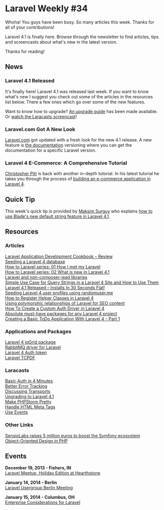 # Laravel Weekly #34

Whoha! You guys have been busy. So many articles this week. Thanks for all of your contributions!

Laravel 4.1 is finally here. Browse through the newsletter to find articles, tips and screencasts about what's new in the latest version.

Thanks for reading!


## News

### Laravel 4.1 Released

It's finally here! Laravel 4.1 was released last week. If you want to know what's new I suggest you check out some of the articles in the resources list below. There a few ones which go over some of the new features.

Want to know how to upgrade? [An upgrade guide](https://github.com/laravel/laravel/blob/master/upgrade.md) has been made available. Or [watch the Laracasts screencast](https://laracasts.com/lessons/upgrade-laravel-to-4-1)!

### Laravel.com Got A New Look

[Laravel.com](http://laravel.com/) got updated with a fresh look for the new 4.1 release. A new feature is [the documentation](http://laravel.com/docs) versioning where you can get the documentation for a specific Laravel version.

### Laravel 4 E-Commerce: A Comprehensive Tutorial

[Christopher Pitt](https://twitter.com/followchrisp) is back with another in-depth tutorial. In his latest tutorial he takes you through the process of [building an e-commerce application in Laravel 4](https://medium.com/p/c5afca925f28).


## Quick Tip

This week's quick tip is provided by [Maksim Surguy](https://twitter.com/msurguy) who explains [how to use Blade's new default string feature in Laravel 4.1](http://www.laravel-tricks.com/tricks/using-new-feature-of-41-to-output-a-default-string).


## Resources

### Articles

[Laravel Application Development Cookbook – Review](http://www.codeforest.net/laravel-application-development-cookbook)  
[Seeding a Laravel 4 database](http://culttt.com/2013/12/16/seeding-laravel-4-database/)  
[How to Laravel series: 01 How I met my Laravel](http://christoph-rumpel.com/2013/12/how-to-laravel-series-01-how-i-met-my-laravel/)  
[How to Laravel series: 02 What is new in Laravel 4.1](http://christoph-rumpel.com/2013/12/how-to-laravel-series-02-what-is-new-in-laravel-4-1/)  
[Laravel and non-composer-ised libraries](http://blog.iwader.co.uk/laravel-and-non-composer-ised-libraries/)  
[Simple Use Case for Query Strings in a Laravel 4 Site and How to Use Them](http://unisys12.blogspot.be/2013/12/simple-use-case-for-query-strings-in.html)  
[Laravel 4.1 Released – Installs In 30 Seconds Flat!](http://www.codem0nk3y.com/2013/12/laravel-4-1-released-installs-in-30-seconds-flat/)  
[Seeding Laravel 4 user profiles using randomuser.me](http://creative-punch.net/2013/12/seeding-laravel-4-user-profiles-using-randomuser-me/)  
[How to Register Helper Classes in Laravel 4](http://www.ericdiviney.com/blog/how-to-register-helper-classes-in-laravel-4)  
[Using polymorphic relationships of Laravel for SEO content](http://maxoffsky.com/code-blog/using-polymorphic-relationships-of-laravel-for-seo-content/)  
[How To Create a Custom Auth Driver in Laravel 4](http://anthon.io/how-to-create-a-custom-auth-driver-in-laravel-4/)  
[Absolute must-have packages for any Laravel 4 project](http://creative-punch.net/2013/12/the-absolute-must-have-packages-for-any-laravel-4-project/)  
[Creating a Basic ToDo Application With Laravel 4 – Part 1](http://www.flynsarmy.com/2013/12/creating-a-basic-todo-application-with-laravel-4-part-1/)  

### Applications and Packages

[Laravel 4 jqGrid package](https://github.com/mgallegos/laravel-jqgrid)  
[RabbitMQ driver for Laravel](https://github.com/fintech-fab/laravel-queue-rabbitmq)  
[Laravel 4 Auth token](https://github.com/tappleby/laravel-auth-token)  
[Laravel TCPDF](https://github.com/maxxscho/laravel-tcpdf)  

### Laracasts

[Basic Auth in 4 Minutes](https://laracasts.com/lessons/basic-authentication-in-four-minutes)  
[Better Error Tracking](https://laracasts.com/lessons/better-error-tracking-with-bugsnag)  
[Discussing Transports](https://laracasts.com/lessons/discussing-transports)  
[Upgrading to Laravel 4.1](https://laracasts.com/lessons/upgrade-laravel-to-4-1)  
[Make PHPStorm Pretty](https://laracasts.com/lessons/make-phpstorm-pretty)  
[Handle HTML Meta Tags](https://laracasts.com/lessons/handle-html-meta-tags)  
[Use Events](https://laracasts.com/lessons/use-events)  

### Other Links

[SensioLabs raises 5 million euros to boost the Symfony ecosystem](http://fabien.potencier.org/article/71/sensiolabs-raises-5-million-euros-to-boost-the-symfony-ecosystem)  
[Object-Oriented Design in PHP](https://tutsplus.com/course/object-oriented-design-in-php/)


## Events

**December 19, 2013 - Fishers, IN**  
[Laravel Meetup, Holiday Edition at Hearthstone](http://www.meetup.com/Laravel-Modern-Web-Apps-in-Carmel-Fishers-Indianapolis/events/154339702/)

**January 14, 2014 - Berlin**  
[Laravel Usergroup Berlin Meeting](http://www.meetup.com/laravel-berlin/events/152350192/)

**January 15, 2014 - Columbus, OH**  
[Enterprise Considerations for Laravel](http://www.meetup.com/Ohio-Laravel/events/155694442/)